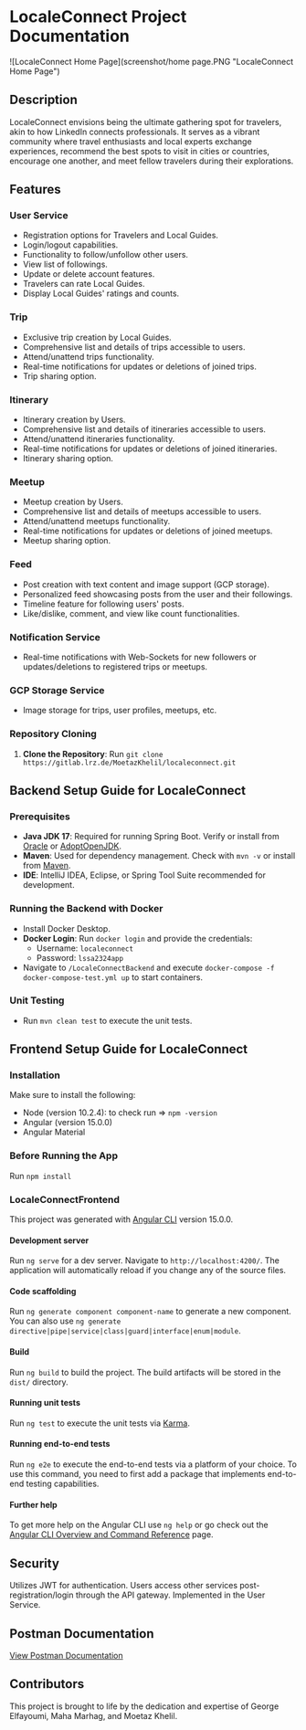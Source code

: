 # LocaleConnect Project Documentation

![LocaleConnect Home Page](screenshot/home page.PNG "LocaleConnect Home Page")

## Description

LocaleConnect envisions being the ultimate gathering spot for travelers, akin to how LinkedIn connects professionals. It serves as a vibrant community where travel enthusiasts and local experts exchange experiences, recommend the best spots to visit in cities or countries, encourage one another, and meet fellow travelers during their explorations.

## Features

### User Service
- Registration options for Travelers and Local Guides.
- Login/logout capabilities.
- Functionality to follow/unfollow other users.
- View list of followings.
- Update or delete account features.
- Travelers can rate Local Guides.
- Display Local Guides' ratings and counts.

### Trip
- Exclusive trip creation by Local Guides.
- Comprehensive list and details of trips accessible to users.
- Attend/unattend trips functionality.
- Real-time notifications for updates or deletions of joined trips.
- Trip sharing option.

### Itinerary
- Itinerary creation by Users.
- Comprehensive list and details of itineraries accessible to users.
- Attend/unattend itineraries functionality.
- Real-time notifications for updates or deletions of joined itineraries.
- Itinerary sharing option.

### Meetup
- Meetup creation by Users.
- Comprehensive list and details of meetups accessible to users.
- Attend/unattend meetups functionality.
- Real-time notifications for updates or deletions of joined meetups.
- Meetup sharing option.

### Feed
- Post creation with text content and image support (GCP storage).
- Personalized feed showcasing posts from the user and their followings.
- Timeline feature for following users' posts.
- Like/dislike, comment, and view like count functionalities.

### Notification Service
- Real-time notifications with Web-Sockets for new followers or updates/deletions to registered trips or meetups.

### GCP Storage Service
- Image storage for trips, user profiles, meetups, etc.

### Repository Cloning
1. **Clone the Repository**: Run `git clone https://gitlab.lrz.de/MoetazKhelil/localeconnect.git`

## Backend Setup Guide for LocaleConnect

### Prerequisites
- **Java JDK 17**: Required for running Spring Boot. Verify or install from [Oracle](https://www.oracle.com/java/technologies/javase/jdk17-archive-downloads.html) or [AdoptOpenJDK](https://adoptopenjdk.net/?variant=openjdk17).
- **Maven**: Used for dependency management. Check with `mvn -v` or install from [Maven](https://maven.apache.org/install.html).
- **IDE**: IntelliJ IDEA, Eclipse, or Spring Tool Suite recommended for development.

### Running the Backend with Docker
- Install Docker Desktop.
- **Docker Login**: Run `docker login` and provide the credentials:
    - Username: `localeconnect`
    - Password: `lssa2324app`
- Navigate to `/LocaleConnectBackend` and execute `docker-compose -f docker-compose-test.yml up` to start containers.

### Unit Testing
- Run `mvn clean test` to execute the unit tests.

## Frontend Setup Guide for LocaleConnect

### Installation
Make sure to install the following:
- Node (version 10.2.4): to check run => `npm -version`
- Angular (version 15.0.0)
- Angular Material

### Before Running the App
Run `npm install`

### LocaleConnectFrontend
This project was generated with [Angular CLI](https://github.com/angular/angular-cli) version 15.0.0.

#### Development server
Run `ng serve` for a dev server. Navigate to `http://localhost:4200/`. The application will automatically reload if you change any of the source files.

#### Code scaffolding
Run `ng generate component component-name` to generate a new component. You can also use `ng generate directive|pipe|service|class|guard|interface|enum|module`.

#### Build
Run `ng build` to build the project. The build artifacts will be stored in the `dist/` directory.

#### Running unit tests
Run `ng test` to execute the unit tests via [Karma](https://karma-runner.github.io).

#### Running end-to-end tests
Run `ng e2e` to execute the end-to-end tests via a platform of your choice. To use this command, you need to first add a package that implements end-to-end testing capabilities.

#### Further help
To get more help on the Angular CLI use `ng help` or go check out the [Angular CLI Overview and Command Reference](https://angular.io/cli) page.

## Security
Utilizes JWT for authentication. Users access other services post-registration/login through the API gateway. Implemented in the User Service.

## Postman Documentation
[View Postman Documentation](https://www.postman.com/cloudy-shadow-750794/workspace/new-team-workspace/overview)

## Contributors
This project is brought to life by the dedication and expertise of George Elfayoumi, Maha Marhag, and Moetaz Khelil.
